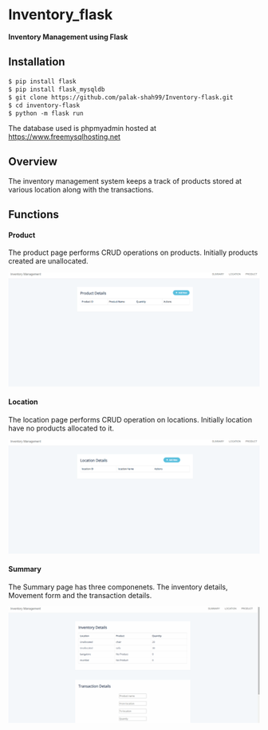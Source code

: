 # Inventory_flask

**Inventory Management using Flask**

## Installation


``` sourceCode console
$ pip install flask
$ pip install flask_mysqldb
$ git clone https://github.com/palak-shah99/Inventory-flask.git
$ cd inventory-flask
$ python -m flask run
```
The database used is phpmyadmin hosted at https://www.freemysqlhosting.net 

## Overview
The inventory management system keeps a track of products stored at various location along with the transactions.

## Functions 

#### Product 
The product page performs CRUD operations on products. Initially products created are unallocated.

![](screenshots/1.gif)


#### Location
The location page performs CRUD operation on locations. Initially location have no products allocated to it. 

![](screenshots/2.gif)

#### Summary 
The Summary page has three componenets. The inventory details, Movement form and the transaction details. 

![](screenshots/3.gif)


